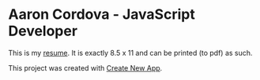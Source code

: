 # Aaron Cordova - JavaScript Developer

This is my [resume](https://rawgit.com/qodesmith/resume/master/dist/index.html).
It is exactly 8.5 x 11 and can be printed (to pdf) as such.

This project was created with [Create New App](https://github.com/qodesmith/create-new-app).
